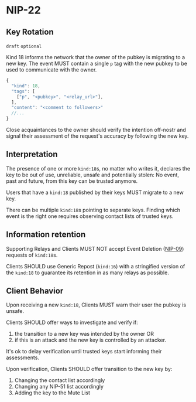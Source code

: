 NIP-22
======

Key Rotation
------------

`draft` `optional`

Kind 18 informs the network that the owner of the pubkey is migrating to a new key. The event MUST contain a single `p` tag with the new pubkey to be used to communicate with the owner. 

```js
{
  "kind": 18,
  "tags": [
    ["p", "<pubkey>", "<relay_url>"],
  ],
  "content": "<comment to followers>"
  //...
}
```

Close acquaintances to the owner should verify the intention off-nostr and signal their assessment of the request's accuracy by following the new key. 

## Interpretation

The presence of one or more `kind:18`s, no matter who writes it, declares the key to be out of use, unreliable, unsafe and potentially stolen: No event, past and future, from this key can be trusted anymore.

Users that have a `kind:18` published by their keys MUST migrate to a new key. 

There can be multiple `kind:18`s pointing to separate keys. Finding which event is the right one requires observing contact lists of trusted keys.

## Information retention

Supporting Relays and Clients MUST NOT accept Event Deletion ([NIP-09](09.md)) requests of `kind:18`s.

Clients SHOULD use Generic Repost (`kind:16`) with a stringified version of the `kind:18` to guarantee its retention in as many relays as possible. 

## Client Behavior

Upon receiving a new `kind:18`, Clients MUST warn their user the pubkey is unsafe. 

Clients SHOULD offer ways to investigate and verify if: 
1. the transition to a new key was intended by the owner OR 
2. if this is an attack and the new key is controlled by an attacker.

It's ok to delay verification until trusted keys start informing their assessments.

Upon verification, Clients SHOULD offer transition to the new key by: 
1. Changing the contact list accordingly
2. Changing any NIP-51 list accordingly 
3. Adding the key to the Mute List

